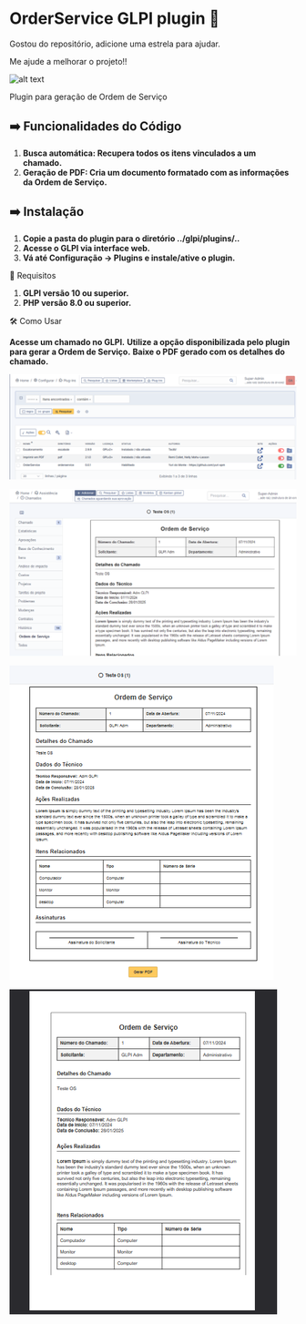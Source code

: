 # OrderService GLPI plugin 🚀
Gostou do repositório, adicione uma estrela para ajudar.

Me ajude a melhorar o projeto!! 


![alt text](<Imagem do WhatsApp de 2025-01-29 à(s) 00.07.01_35fd332b.jpg>)

Plugin para geração de Ordem de Serviço

## ➡️ Funcionalidades do Código

1. **Busca automática: Recupera todos os itens vinculados a um chamado.** 
2. **Geração de PDF: Cria um documento formatado com as informações da Ordem de Serviço.** 

## ➡️ Instalação 

1. **Copie a pasta do plugin para o diretório ../glpi/plugins/..**
2. **Acesse o GLPI via interface web.**
3. **Vá até Configuração → Plugins e instale/ative o plugin.**

📌 Requisitos

1. **GLPI versão 10 ou superior.**
2. **PHP versão 8.0 ou superior.**


🛠️ Como Usar

**Acesse um chamado no GLPI.**
**Utilize a opção disponibilizada pelo plugin para gerar a Ordem de Serviço.**
**Baixe o PDF gerado com os detalhes do chamado.**

![alt text](image.png)

![alt text](image-3.png)

![alt text](image-1.png)

![alt text](image-2.png)
